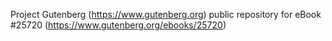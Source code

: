 Project Gutenberg (https://www.gutenberg.org) public repository for eBook #25720 (https://www.gutenberg.org/ebooks/25720)
